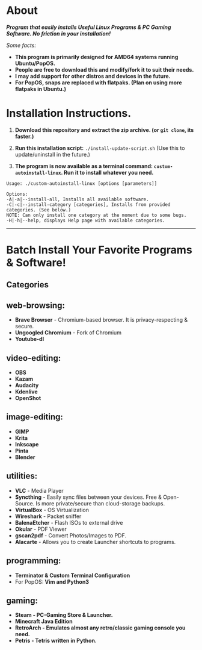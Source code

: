 # About
  ***Program that easily installs Useful Linux Programs & PC Gaming Software. No friction in your installation!***
 
 *Some facts:*
 
   * **This program is primarily designed for AMD64 systems running Ubuntu/PopOS.**
   * **People are free to download this and modify/fork it to suit their needs.**  
   * **I may add support for other distros and devices in the future.**
   * **For PopOS, snaps are replaced with flatpaks. (Plan on using more flatpaks in Ubuntu.)**

# Installation Instructions.   
  1. **Download this repository and extract the zip archive. (or ```git clone```, its faster.)**

  2. **Run this installation script:** ```./install-update-script.sh``` (Use this to update/uninstall in the future.)
  
  3. **The program is now available as a terminal command: ```custom-autoinstall-linux```. Run it to install whatever you need.**
  
  ```
 Usage: ./custom-autoinstall-linux [options [parameters]]

Options:
 -A|-a|--install-all, Installs all available software.
 -C|-c|--install-category [categories], Installs from provided categories. (See below.)
NOTE: Can only install one category at the moment due to some bugs.
 -H|-h|--help, displays Help page with available categories.
```
---------------------------------------------------

# Batch Install Your Favorite Programs & Software!
## Categories
## web-browsing:
* **Brave Browser** - Chromium-based browser. It is privacy-respecting & secure.
* **Ungoogled Chromium** - Fork of Chromium
* **Youtube-dl**

## video-editing:
* **OBS**
* **Kazam**
* **Audacity**
* **Kdenlive**
* **OpenShot**

## image-editing:
* **GIMP**
* **Krita**
* **Inkscape**
* **Pinta**
* **Blender**

## utilities:
* **VLC** - Media Player
* **Syncthing** - Easily sync files between your devices. Free & Open-Source. Is more private/secure than cloud-storage backups.
* **VirtualBox** - OS Virtualization
* **Wireshark** - Packet sniffer
* **BalenaEtcher** - Flash ISOs to external drive
* **Okular** - PDF Viewer
* **gscan2pdf** - Convert Photos/Images to PDF.
* **Alacarte** - Allows you to create Launcher shortcuts to programs.

## programming:
* **Terminator & Custom Terminal Configuration**
* For PopOS: **Vim and Python3**

## gaming:
* **Steam - PC-Gaming Store & Launcher.**
* **Minecraft Java Edition** 
* **RetroArch - Emulates almost any retro/classic gaming console you need.**
* **Petris - Tetris written in Python.**
